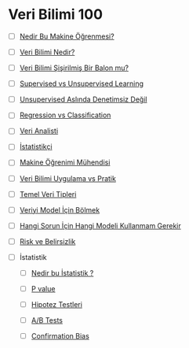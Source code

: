 # Veri Bilimi 100

- [ ] [Nedir Bu Makine Öğrenmesi?](nedir-ml/)

- [ ] [Veri Bilimi Nedir?](nedir-ds/)

- [ ] [Veri Bilimi Şişirilmiş Bir Balon mu?](balon/)

- [ ] [Supervised vs Unsupervised Learning](supervised-unsupervised/)

- [ ] [Unsupervised Aslında Denetimsiz Değil](no-unsupervised/)

- [ ] [Regression vs Classification](regression-classification/)

- [ ] [Veri Analisti](veri-analist/)

- [ ] [İstatistikçi](istatistikci/)

- [ ] [Makine Öğrenimi Mühendisi](ml-engineer/)

- [ ] [Veri Bilimi Uygulama vs Pratik](research-practice/)

- [ ] [Temel Veri Tipleri](veri-tipleri/)

- [ ] [Veriyi Model İçin Bölmek](split-data/)

- [ ] [Hangi Sorun İçin Hangi Modeli Kullanmam Gerekir](how-to-choose-model/)

- [ ] [Risk ve Belirsizlik](risk-belirsizlik/)

- [ ] İstatistik

  - [ ] [Nedir bu İstatistik ?](istatistik/)
  - [ ] [P value](p-value/)
  - [ ] [Hipotez Testleri](hipotez-test/)
  - [ ] [A/B Tests](a-b-test/)
  - [ ] [Confirmation Bias](confirmation-bias/)
  
